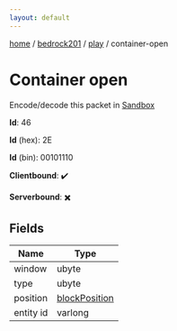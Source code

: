 ```yaml
---
layout: default
---
```


[home](/)  /  [bedrock201](/protocol/bedrock201)  /  [play](/protocol/bedrock201/play)  /  container-open

# Container open

Encode/decode this packet in [Sandbox](../../../sandbox/bedrock201#Play.ContainerOpen)

**Id**: 46

**Id** (hex): 2E

**Id** (bin): 00101110

**Clientbound**: ✔️

**Serverbound**: ✖️

## Fields

Name | Type
---|---
window | ubyte
type | ubyte
position | [blockPosition](/protocol/bedrock201/types/block-position)
entity id | varlong
